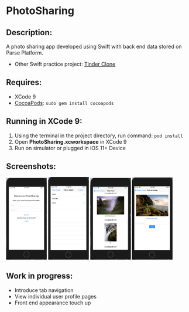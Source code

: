 # PhotoSharing

## Description:
A photo sharing app developed using Swift with back end data stored on Parse Platform.

* Other Swift practice project: [Tinder Clone](https://github.com/JulieW23/TinderClone)

## Requires:
* XCode 9
* [CocoaPods](https://cocoapods.org/):
`sudo gem install cocoapods`

## Running in XCode 9:
1. Using the terminal in the project directory, run command: `pod install`
2. Open **PhotoSharing.xcworkspace** in XCode 9
3. Run on simulator or plugged in iOS 11+ Device

## Screenshots:
<div>
<img src="https://github.com/JulieW23/PhotoSharing/blob/master/screenshots/screenshotlogin.png" width="22%">
<img src="https://github.com/JulieW23/PhotoSharing/blob/master/screenshots/screenshotfollow.png" width="22%">
<img src="https://github.com/JulieW23/PhotoSharing/blob/master/screenshots/screenshotfeed.png" width="22%">
<img src="https://github.com/JulieW23/PhotoSharing/blob/master/screenshots/screenshotpost.png" width="22%">
</div>

## Work in progress:
* Introduce tab navigation
* View individual user profile pages
* Front end appearance touch up

